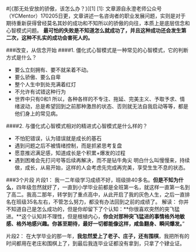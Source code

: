 
#[《那无处安放的骄傲，该怎么办？》][1]
[1]:
文章源自永澄老师公众号（YCMentor）170205日更，文章讲述一名咨询者的职业发展问题，实则是对于期待重新获得曾经莫名其妙的成功和不知所以的骄傲的向往，本质上是底层信念和心智模式问题。
**最可怕的失败是不知道怎么就成功了，并且这种成功还会发生第二次，这种不扎实的成功会害死人的。**

###改变，从信念开始
####1. 僵化式心智模式是一种常见的心智模式，它的判断方式是什么？
 - 要么立刻拥有、要不就呆着不动。
 - 要么骄傲、要么自卑
 - 整个人生中到处充满着红灯
 - 不允许有试错这种行为
 - 世界中只有0和1
所以，各种各样的不专注、拖延、完美主义、予取予求、情绪波动，总是希望回到之前那种激昂的状态、否则就无法自我启动等等，都是他们身上的常见病。

####2. 与僵化式心智模式相对的精进式心智模式是什么样的？
 - 不怕犯错误，认为错误就是成长的基石
 - 遇到问题之后不被情绪控制，而是抓紧思考复盘
 - 愿意推迟满足感，知道成长是个积累+爆发的过程
 - 遇到困难会先打问号等后续再解决，而不是钻牛角尖
明白什么叫慢慢来，持续做，成长，从易开始，这样的人会考虑先完成再完美，享受生生不息的状态。

###3个片段
片段1：
我一二年级学习成绩不好，班级排40多名。**但是不知为什么**，四年级忽然就好了，一直到小学毕业前都是全班第一名，就这样一直第一名到了高二。我高二那年，转学到了重点高中，从此开启了我的灰色人生，之后一直排名在班级35名左右，不管怎么努力，都没有办法回到之前的成绩了。
解读：
你并不知道自己是怎么成功的，但是你却留下了个认知：**你很喜欢突然的突飞猛进。**这个认知并不理性，但是根植内心，**你会对那种突飞猛进的事情格外地敏感、格外地感兴趣。你甚至期待，最好一切都能像这样，咸鱼翻身、瞬间爆发。**”

片段2：
在大学毕业的那一年，**我忽然爱上了老子、庄子，还有围棋**，我把所有的时间都用在老庄和围棋上了，到最后我连毕业证都没有拿到，只拿了个肄业证。
